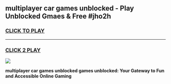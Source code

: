 
## multiplayer car games unblocked - Play Unblocked Gmaes & Free #jho2h
<h3>
<a href="https://premium.freeplayer.one?title=multiplayer_car_games_unblocked&ref=01M">CLICK TO PLAY</a></h3>
<hr>

<h3>
<a href="https://premium.freeplayer.one?title=multiplayer_car_games_unblocked&ref=01M">CLICK 2 PLAY</a>
  
</h3>

<a href="https://premium.freeplayer.one?title=multiplayer_car_games_unblocked&ref=01M"><img src="https://clearcache.store/games.png"></a>


**multiplayer car games unblocked games unblocked: Your Gateway to Fun and Accessible Online Gaming**
